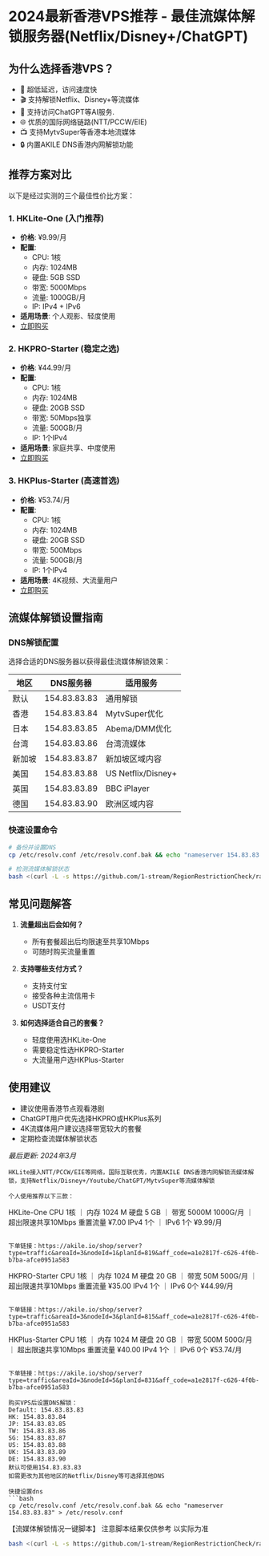 # 2024最新香港VPS推荐 - 最佳流媒体解锁服务器(Netflix/Disney+/ChatGPT)

## 为什么选择香港VPS？

- 🚀 超低延迟，访问速度快
- 🎬 支持解锁Netflix、Disney+等流媒体
- 🤖 支持访问ChatGPT等AI服务.
- 🌐 优质的国际网络链路(NTT/PCCW/EIE)
- 📺 支持MytvSuper等香港本地流媒体
- 🔒 内置AKILE DNS香港内网解锁功能

## 推荐方案对比

以下是经过实测的三个最佳性价比方案：

### 1. HKLite-One (入门推荐)
- **价格**: ¥9.99/月
- **配置**:
  - CPU: 1核
  - 内存: 1024MB
  - 硬盘: 5GB SSD
  - 带宽: 5000Mbps
  - 流量: 1000GB/月
  - IP: IPv4 + IPv6
- **适用场景**: 个人观影、轻度使用
- [立即购买](https://akile.io/shop/server?type=traffic&areaId=3&nodeId=1&planId=819&aff_code=a1e2817f-c626-4f0b-b7ba-afce0951a583)

### 2. HKPRO-Starter (稳定之选)
- **价格**: ¥44.99/月
- **配置**:
  - CPU: 1核
  - 内存: 1024MB
  - 硬盘: 20GB SSD
  - 带宽: 50Mbps独享
  - 流量: 500GB/月
  - IP: 1个IPv4
- **适用场景**: 家庭共享、中度使用
- [立即购买](https://akile.io/shop/server?type=traffic&areaId=3&nodeId=3&planId=815&aff_code=a1e2817f-c626-4f0b-b7ba-afce0951a583)

### 3. HKPlus-Starter (高速首选)
- **价格**: ¥53.74/月
- **配置**:
  - CPU: 1核
  - 内存: 1024MB
  - 硬盘: 20GB SSD
  - 带宽: 500Mbps
  - 流量: 500GB/月
  - IP: 1个IPv4
- **适用场景**: 4K视频、大流量用户
- [立即购买](https://akile.io/shop/server?type=traffic&areaId=3&nodeId=5&planId=831&aff_code=a1e2817f-c626-4f0b-b7ba-afce0951a583)

## 流媒体解锁设置指南

### DNS解锁配置
选择合适的DNS服务器以获得最佳流媒体解锁效果：

| 地区 | DNS服务器 | 适用服务 |
|-----|-----------|---------|
| 默认 | 154.83.83.83 | 通用解锁 |
| 香港 | 154.83.83.84 | MytvSuper优化 |
| 日本 | 154.83.83.85 | Abema/DMM优化 |
| 台湾 | 154.83.83.86 | 台湾流媒体 |
| 新加坡 | 154.83.83.87 | 新加坡区域内容 |
| 美国 | 154.83.83.88 | US Netflix/Disney+ |
| 英国 | 154.83.83.89 | BBC iPlayer |
| 德国 | 154.83.83.90 | 欧洲区域内容 |

### 快速设置命令

```bash
# 备份并设置DNS
cp /etc/resolv.conf /etc/resolv.conf.bak && echo "nameserver 154.83.83.83" > /etc/resolv.conf

# 检测流媒体解锁状态
bash <(curl -L -s https://github.com/1-stream/RegionRestrictionCheck/raw/main/check.sh) -M 4
```

## 常见问题解答

1. **流量超出后会如何？**
   - 所有套餐超出后均限速至共享10Mbps
   - 可随时购买流量重置

2. **支持哪些支付方式？**
   - 支持支付宝
   - 接受各种主流信用卡
   - USDT支付

3. **如何选择适合自己的套餐？**
   - 轻度使用选HKLite-One
   - 需要稳定性选HKPRO-Starter
   - 大流量用户选HKPlus-Starter

## 使用建议

- 建议使用香港节点观看港剧
- ChatGPT用户优先选择HKPRO或HKPlus系列
- 4K流媒体用户建议选择带宽较大的套餐
- 定期检查流媒体解锁状态

*最后更新: 2024年3月*

```
HKLite接入NTT/PCCW/EIE等网络，国际互联优秀，内置AKILE DNS香港内网解锁流媒体解锁，支持Netflix/Disney+/Youtube/ChatGPT/MytvSuper等流媒体解锁

个人使用推荐以下三款：  

```
HKLite-One
CPU 1核 ｜ 内存 1024 M
硬盘 5 GB ｜ 带宽 5000M
1000G/月 ｜ 超出限速共享10Mbps
重置流量 ¥7.00
IPv4 1个 ｜ IPv6 1个
¥9.99/月
```

下单链接：https://akile.io/shop/server?type=traffic&areaId=3&nodeId=1&planId=819&aff_code=a1e2817f-c626-4f0b-b7ba-afce0951a583

```
HKPRO-Starter
CPU 1核 ｜ 内存 1024 M
硬盘 20 GB ｜ 带宽 50M
500G/月 ｜ 超出限速共享10Mbps
重置流量 ¥35.00
IPv4 1个 ｜ IPv6 0个
¥44.99/月
```

下单链接：https://akile.io/shop/server?type=traffic&areaId=3&nodeId=3&planId=815&aff_code=a1e2817f-c626-4f0b-b7ba-afce0951a583

```
HKPlus-Starter
CPU 1核 ｜ 内存 1024 M
硬盘 20 GB ｜ 带宽 500M
500G/月 ｜ 超出限速共享10Mbps
重置流量 ¥40.00
IPv4 1个 ｜ IPv6 0个
¥53.74/月
```

下单链接：https://akile.io/shop/server?type=traffic&areaId=3&nodeId=5&planId=831&aff_code=a1e2817f-c626-4f0b-b7ba-afce0951a583  

购买VPS后设置DNS解锁：  
Default: 154.83.83.83  
HK: 154.83.83.84  
JP: 154.83.83.85   
TW: 154.83.83.86  
SG: 154.83.83.87  
US: 154.83.83.88  
UK: 154.83.83.89  
DE: 154.83.83.90  
默认可使用154.83.83.83  
如需更改为其他地区的Netflix/Disney等可选择其他DNS  

快捷设置dns  
```bash
cp /etc/resolv.conf /etc/resolv.conf.bak && echo "nameserver 154.83.83.83" > /etc/resolv.conf
```

【流媒体解锁情况一键脚本】
 注意脚本结果仅供参考 以实际为准
```bash
bash <(curl -L -s https://github.com/1-stream/RegionRestrictionCheck/raw/main/check.sh) -M 4
```
